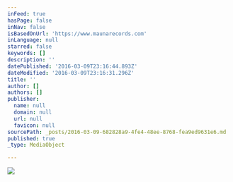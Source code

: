 ```yaml
---
inFeed: true
hasPage: false
inNav: false
isBasedOnUrl: 'https://www.maunarecords.com'
inLanguage: null
starred: false
keywords: []
description: ''
datePublished: '2016-03-09T23:16:44.893Z'
dateModified: '2016-03-09T23:16:31.296Z'
title: ''
author: []
authors: []
publisher:
  name: null
  domain: null
  url: null
  favicon: null
sourcePath: _posts/2016-03-09-682828a9-4fe4-48ee-8768-fea9ed9631e6.md
published: true
_type: MediaObject

---
```

![](https://the-grid-user-content.s3-us-west-2.amazonaws.com/1fdc7fb0-874f-4162-94bb-5f3d0832e44d.jpg)